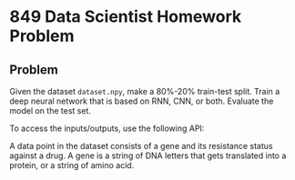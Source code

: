
# 849 Data Scientist Homework Problem

## Problem
Given the dataset `dataset.npy`, make a 80%-20% train-test split. Train a deep neural network that is based on RNN, CNN, or both. Evaluate the model on the test set.

To access the inputs/outputs, use the following API:

A data point in the dataset consists of a gene and its resistance status against a drug. A gene is a string of DNA letters that gets translated into a protein, or a string of amino acid.

